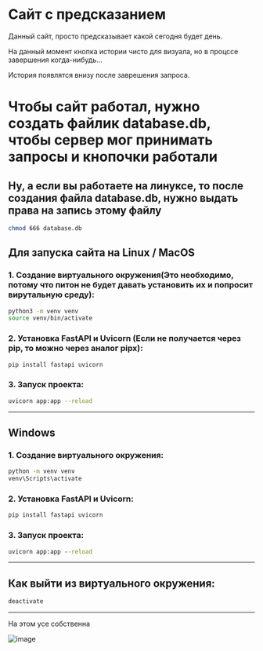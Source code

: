 
# Сайт с предсказанием

Данный сайт, просто предсказывает какой сегодня будет день. 

На данный момент кнопка истории чисто для визуала, но в процссе завершения когда-нибудь... 

История появлятся внизу после заврешения запроса.

# Чтобы сайт работал, нужно создать файлик database.db, чтобы сервер мог принимать запросы и кнопочки работали
## Ну, а если вы работаете на линуксе, то после создания файла database.db, нужно выдать права на запись этому файлу
```bash
chmod 666 database.db
```



## Для запуска сайта на Linux / MacOS

### 1. Создание виртуального окружения(Это необходимо, потому что питон не будет давать установить их и попросит вирутальную среду):
```bash
python3 -m venv venv 
source venv/bin/activate
```

### 2. Установка FastAPI и Uvicorn (Если не получается через pip, то можно через аналог pipx):
```bash
pip install fastapi uvicorn
```

### 3. Запуск проекта:
```bash
uvicorn app:app --reload
```

---

## Windows

### 1. Создание виртуального окружения:
```cmd
python -m venv venv
venv\Scripts\activate
```

### 2. Установка FastAPI и Uvicorn:
```cmd
pip install fastapi uvicorn
```

### 3. Запуск проекта:
```cmd
uvicorn app:app --reload
```

---


## Как выйти из виртуального окружения:
```bash
deactivate
```

---
На этом усе собственна

![image](https://github.com/user-attachments/assets/88ce404d-5da6-4daa-b67d-be493927d68c)
